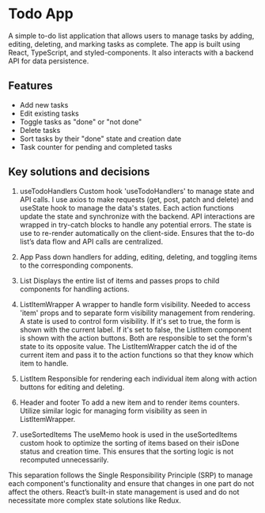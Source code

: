 # Todo App

A simple to-do list application that allows users to manage tasks by adding, editing, deleting, and marking tasks as complete. The app is built using React, TypeScript, and styled-components. It also interacts with a backend API for data persistence.

## Features

- Add new tasks
- Edit existing tasks
- Toggle tasks as "done" or "not done"
- Delete tasks
- Sort tasks by their "done" state and creation date
- Task counter for pending and completed tasks

## Key solutions and decisions

1.	useTodoHandlers
	Custom hook 'useTodoHandlers' to manage state and API calls.
	I use axios to make requests (get, post, patch and delete) and useState hook to manage the data's states.
	Each action functions update the state and synchronize with the backend.
	API interactions are wrapped in try-catch blocks to handle any potential errors.
	The state is use to re-render automatically on the client-side.
	Ensures that the to-do list’s data flow and API calls are centralized.

2.	App
	Pass down handlers for adding, editing, deleting, and toggling items to the corresponding components.

3.	List
	Displays the entire list of items and passes props to child components for handling actions.

4.	ListItemWrapper
	A wrapper to handle form visibility. Needed to access 'item' props and to separate form visibility management from rendering.
	A state is used to control form visibility. If it's set to true, the form is shown with the current label.
	If it's set to false, the ListItem component is shown with the action buttons.
	Both are responsible to set the form's state to its opposite value. 
	The ListItemWrapper catch the id of the current item and pass it to the action functions so that they know which item to handle.

5.	ListItem
	Responsible for rendering each individual item along with action buttons for editing and deleting.

6.	Header and footer
	To add a new item and to render items counters.
	Utilize similar logic for managing form visibility as seen in ListItemWrapper.

7.	useSortedItems
	The useMemo hook is used in the useSortedItems custom hook to optimize the sorting of items based on their isDone status and creation time.
	This ensures that the sorting logic is not recomputed unnecessarily.


This separation follows the Single Responsibility Principle (SRP) to manage each component's functionality and ensure that changes in one part do not affect the others. React’s built-in state management is used and do not necessitate more complex state solutions like Redux.
